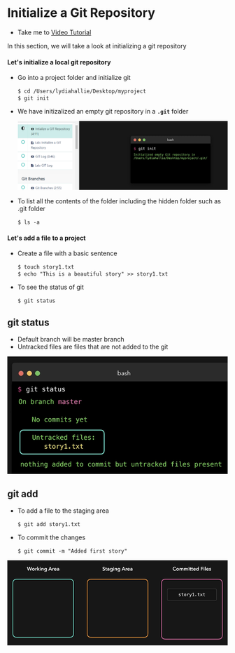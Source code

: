 # Initialize a Git Repository
  - Take me to [Video Tutorial](https://kodekloud.com/courses/1085975/lectures/23241017)

In this section, we will take a look at initializing a git repository

#### Let's initialize a local git repository
- Go into a project folder and initialize git
  ```
  $ cd /Users/lydiahallie/Desktop/myproject
  $ git init
  ```
- We have initizalized an empty git repository in a **`.git`** folder
  
  ![g5](../../images/g5.PNG)
  
- To list all the contents of the folder including the hidden folder such as .git folder
  ```
  $ ls -a
  ```
#### Let's add a file to a project
- Create a file with a basic sentence
  ```
  $ touch story1.txt
  $ echo "This is a beautiful story" >> story1.txt
  ```
- To see the status of git
  ```
  $ git status
  ```
## git status
- Default branch will be master branch
- Untracked files are files that are not added to the git

 ![g6](../../images/g6.PNG)
 
## git add
- To add a file to the staging area
  ```
  $ git add story1.txt
  ```
- To commit the changes
  ```
  $ git commit -m "Added first story"
  ```
  
 ![g7](../../images/g7.PNG)
 
